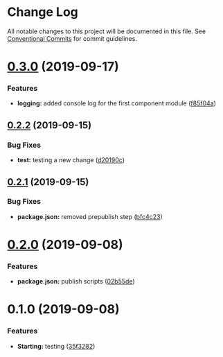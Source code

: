 # Change Log

All notable changes to this project will be documented in this file.
See [Conventional Commits](https://conventionalcommits.org) for commit guidelines.

# [0.3.0](https://github.com/izifortune/angular-mono/compare/first@0.2.2...first@0.3.0) (2019-09-17)


### Features

* **logging:** added console log for the first component module ([f85f04a](https://github.com/izifortune/angular-mono/commit/f85f04a))





## [0.2.2](https://github.com/izifortune/angular-mono/compare/first@0.2.1...first@0.2.2) (2019-09-15)


### Bug Fixes

* **test:** testing a new change ([d20190c](https://github.com/izifortune/angular-mono/commit/d20190c))





## [0.2.1](https://github.com/izifortune/angular-mono/compare/first@0.2.0...first@0.2.1) (2019-09-15)


### Bug Fixes

* **package.json:** removed prepublish step ([bfc4c23](https://github.com/izifortune/angular-mono/commit/bfc4c23))





# [0.2.0](https://github.com/izifortune/angular-mono/compare/first@0.1.0...first@0.2.0) (2019-09-08)


### Features

* **package.json:** publish scripts ([02b55de](https://github.com/izifortune/angular-mono/commit/02b55de))





# 0.1.0 (2019-09-08)


### Features

* **Starting:** testing ([35f3282](https://github.com/izifortune/angular-mono/commit/35f3282))
